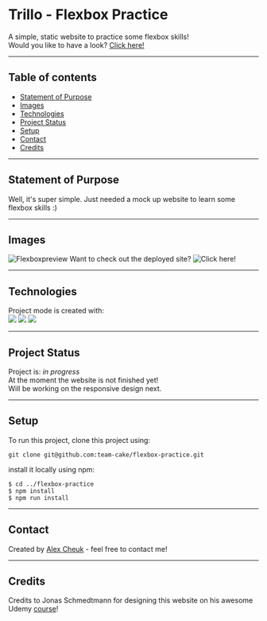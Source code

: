 # Trillo - Flexbox Practice

A simple, static website to practice some flexbox skills!  
Would you like to have a look? [Click here!](https://team-cake.github.io/flexbox-practice/)

---

## Table of contents

- [Statement of Purpose](#statement-of-purpose)
- [Images](#images)
- [Technologies](#technologies)
- [Project Status](#project-status)
- [Setup](#setup)
- [Contact](#contact)  
- [Credits](#credits)

---

## Statement of Purpose

Well, it's super simple. Just needed a mock up website to learn some flexbox skills :)

---

## Images

![Flexboxpreview](https://github.com/team-cake/flexbox-practice/blob/readme/img/flexboxpreview.gif)
Want to check out the deployed site? ![Click here!](https://team-cake.github.io/flexbox-practice/)

---

## Technologies

Project mode is created with:  
![](https://img.shields.io/badge/Web-CSS3-informational?style=plastic&logo=css3) ![](https://img.shields.io/badge/Web-SCSS-informational?style=plastic&logo=SCSS) ![](https://img.shields.io/badge/Web-HTML5-informational?style=plastic&logo=html5)

---

## Project Status

Project is: _in progress_  
At the moment the website is not finished yet!  
Will be working on the responsive design next.

---

## Setup

To run this project, clone this project using:

```
git clone git@github.com:team-cake/flexbox-practice.git
```

install it locally using npm:

```
$ cd ../flexbox-practice
$ npm install
$ npm run install
```

---

## Contact

Created by [Alex Cheuk](https://www.linkedin.com/in/alex-cheuk/) - feel free to contact me!

---  

## Credits

Credits to Jonas Schmedtmann for designing this website on his awesome Udemy [course](https://www.udemy.com/course/advanced-css-and-sass/)!
